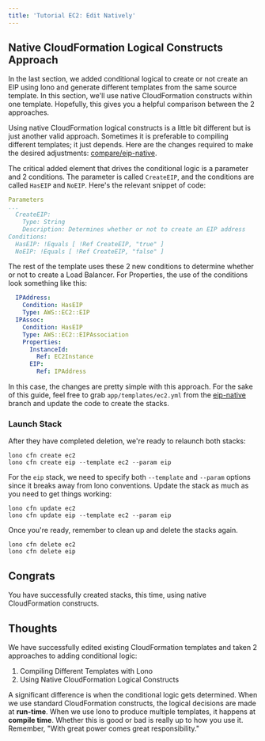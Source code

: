 ```yaml
---
title: 'Tutorial EC2: Edit Natively'
---
```


## Native CloudFormation Logical Constructs Approach

In the last section, we added conditional logical to create or not create an EIP using lono and generate different templates from the same source template. In this section, we'll use native CloudFormation constructs within one template. Hopefully, this gives you a helpful comparison between the 2 approaches.

Using native CloudFormation logical constructs is a little bit different but is just another valid approach. Sometimes it is preferable to compiling different templates; it just depends.  Here are the changes required to make the desired adjustments: [compare/eip-native](https://github.com/tongueroo/lono-tutorial-ec2/compare/eip-native).

The critical added element that drives the conditional logic is a parameter and 2 conditions.  The parameter is called `CreateEIP`, and the conditions are called `HasEIP` and `NoEIP`. Here's the relevant snippet of code:


```yaml
Parameters
...
  CreateEIP:
    Type: String
    Description: Determines whether or not to create an EIP address
Conditions:
  HasEIP: !Equals [ !Ref CreateEIP, "true" ]
  NoEIP: !Equals [ !Ref CreateEIP, "false" ]
```

The rest of the template uses these 2 new conditions to determine whether or not to create a Load Balancer.  For Properties, the use of the conditions look something like this:

```yaml
  IPAddress:
    Condition: HasEIP
    Type: AWS::EC2::EIP
  IPAssoc:
    Condition: HasEIP
    Type: AWS::EC2::EIPAssociation
    Properties:
      InstanceId:
        Ref: EC2Instance
      EIP:
        Ref: IPAddress
```

In this case, the changes are pretty simple with this approach.  For the sake of this guide, feel free to grab `app/templates/ec2.yml` from the [eip-native](https://github.com/tongueroo/lono-tutorial-ec2/blob/eip-native/app/templates/ec2.yml) branch and update the code to create the stacks.

### Launch Stack

After they have completed deletion, we're ready to relaunch both stacks:

```
lono cfn create ec2
lono cfn create eip --template ec2 --param eip
```

For the `eip` stack, we need to specify both `--template` and `--param` options since it breaks away from lono conventions.  Update the stack as much as you need to get things working:

```
lono cfn update ec2
lono cfn update eip --template ec2 --param eip
```

Once you're ready, remember to clean up and delete the stacks again.

```
lono cfn delete ec2
lono cfn delete eip
```

## Congrats

You have successfully created stacks, this time, using native CloudFormation constructs.

## Thoughts

We have successfully edited existing CloudFormation templates and taken 2 approaches to adding conditional logic:

1. Compiling Different Templates with Lono
2. Using Native CloudFormation Logical Constructs

A significant difference is when the conditional logic gets determined. When we use standard CloudFormation constructs, the logical decisions are made at **run-time**. When we use lono to produce multiple templates, it happens at **compile time**.  Whether this is good or bad is really up to how you use it. Remember, "With great power comes great responsibility."